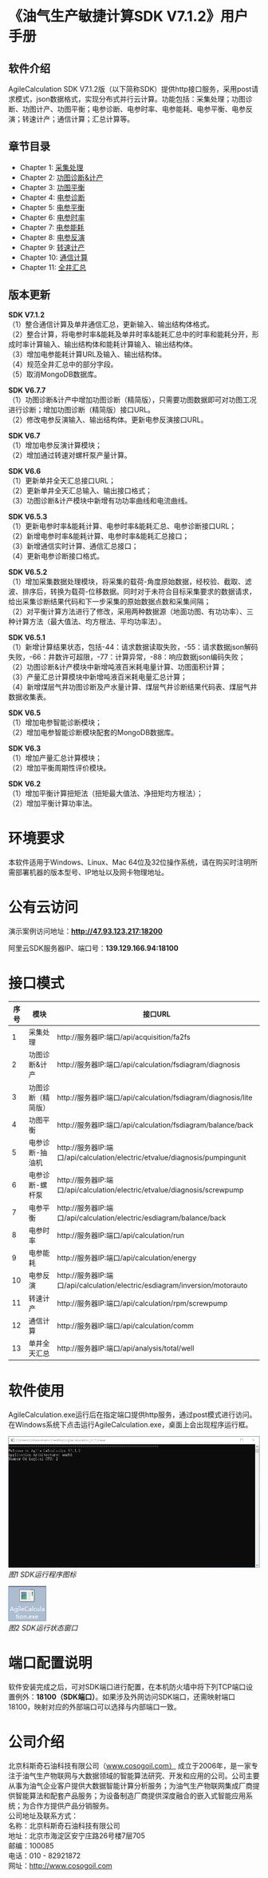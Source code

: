 # 《油气生产敏捷计算SDK V7.1.2》用户手册

## 软件介绍 

AgileCalculation SDK V7.1.2版（以下简称SDK）提供http接口服务，采用post请求模式，json数据格式，实现分布式并行云计算。功能包括：采集处理；功图诊断、功图计产、功图平衡；电参诊断、电参时率、电参能耗、电参平衡、电参反演；转速计产；通信计算；汇总计算等。

## 章节目录

* Chapter 1: [采集处理](https://github.com/cosog-chentr/acmd/blob/master/Chapter1/Chapter1.md)
* Chapter 2: [功图诊断&计产](https://github.com/cosog-chentr/acmd/blob/master/Chapter2/Chapter2.md)
* Chapter 3: [功图平衡](https://github.com/cosog-chentr/acmd/blob/master/Chapter3/Chapter3.md)
* Chapter 4: [电参诊断](https://github.com/cosog-chentr/acmd/blob/master/Chapter4/Chapter4.md)
* Chapter 5: [电参平衡](https://github.com/cosog-chentr/acmd/blob/master/Chapter5/Chapter5.md)
* Chapter 6: [电参时率](https://github.com/cosog-chentr/acmd/blob/master/Chapter6/Chapter6.md)
* Chapter 7: [电参能耗](https://github.com/cosog-chentr/acmd/blob/master/Chapter7/Chapter7.md)
* Chapter 8: [电参反演](https://github.com/cosog-chentr/acmd/blob/master/Chapter8/Chapter8.md)
* Chapter 9: [转速计产](https://github.com/cosog-chentr/acmd/blob/master/Chapter9/Chapter9.md)
* Chapter 10: [通信计算](https://github.com/cosog-chentr/acmd/blob/master/Chapter10/Chapter10.md)
* Chapter 11: [全井汇总](https://github.com/cosog-chentr/acmd/blob/master/Chapter11/Chapter11.md)

## 版本更新

**SDK V7.1.2**  
（1）整合通信计算及单井通信汇总，更新输入、输出结构体格式。  
（2）整合计算，将电参时率&能耗及单井时率&能耗汇总中的时率和能耗分开，形成时率计算输入、输出结构体和能耗计算输入、输出结构体。   
（3）增加电参能耗计算URL及输入、输出结构体。  
（4）规范全井汇总中的部分字段。  
（5）取消MongoDB数据库。  

**SDK V6.7.7**  
（1）功图诊断&计产中增加功图诊断（精简版），只需要功图数据即可对功图工况进行诊断；增加功图诊断（精简版）接口URL。  
（2）修改电参反演输入、输出结构体。更新电参反演接口URL。  

**SDK V6.7**  
（1）增加电参反演计算模块；  
（2）增加通过转速对螺杆泵产量计算。

**SDK V6.6**  
（1）更新单井全天汇总接口URL；  
（2）更新单井全天汇总输入、输出接口格式；  
（3）功图诊断&计产模块中新增有功功率曲线和电流曲线。

**SDK V6.5.3**  
（1）更新电参时率&能耗计算、电参时率&能耗汇总、电参诊断接口URL；  
（2）新增电参时率&能耗计算、电参时率&能耗汇总接口；  
（3）新增通信实时计算、通信汇总接口；  
（4）更新电参诊断接口格式。

**SDK V6.5.2**  
（1）增加采集数据处理模块，将采集的载荷-角度原始数据，经校验、截取、滤波、排序后，转换为载荷-位移数据。同时对于未符合目标采集要求的数据请求，给出采集诊断结果代码和下一步采集的原始数据点数和采集间隔；  
（2）对平衡计算方法进行了修改，采用两种数据源（地面功图、有功功率）、三种计算方法（最大值法、均方根法、平均功率法）。

**SDK V6.5.1**  
（1）新增计算结果状态，包括-44：请求数据读取失败，-55：请求数据json解码失败，-66：井数许可超限，-77：计算异常，-88：响应数据json编码失败；  
（2）功图诊断&计产模块中新增吨液百米耗电量计算、功图面积计算；  
（3）产量汇总计算模块中新增吨液百米耗电量汇总计算；  
（4）新增煤层气井功图诊断及产水量计算、煤层气井诊断结果代码表、煤层气井数据收集表。

**SDK V6.5**  
（1）增加电参智能诊断模块；  
（2）增加电参智能诊断模块配套的MongoDB数据库。

**SDK V6.3**  
（1）增加产量汇总计算模块；  
（2）增加平衡周期性评价模块。

**SDK V6.2**  
（1）增加平衡计算扭矩法（扭矩最大值法、净扭矩均方根法）；  
（2）增加平衡计算功率法。

# 环境要求

本软件适用于Windows、Linux、Mac 64位及32位操作系统，请在购买时注明所需部署机器的版本型号、IP地址以及网卡物理地址。

# 公有云访问

演示案例访问地址：**http://47.93.123.217:18200**

阿里云SDK服务器IP、端口号：**139.129.166.94:18100**

# 接口模式

| **序号** | **模块**           | **接口URL**                                |
|----------|--------------------|--------------------------------------------|
| 1        | 采集处理           | http://服务器IP:端口/api/acquisition/fa2fs |
| 2        | 功图诊断&计产      | http://服务器IP:端口/api/calculation/fsdiagram/diagnosis                     |
| 3        | 功图诊断（精简版） | http://服务器IP:端口/api/calculation/fsdiagram/diagnosis/lite                |
| 4        | 功图平衡           | http://服务器IP:端口/api/calculation/fsdiagram/balance/back                  |
| 5        | 电参诊断-抽油机    | http://服务器IP:端口/api/calculation/electric/etvalue/diagnosis/pumpingunit  |
| 6        | 电参诊断-螺杆泵    | http://服务器IP:端口/api/calculation/electric/etvalue/diagnosis/screwpump    |
| 7        | 电参平衡           | http://服务器IP:端口/api/calculation/electric/esdiagram/balance/back         |
| 8        | 电参时率           | http://服务器IP:端口/api/calculation/run   |
| 9        | 电参能耗           | http://服务器IP:端口/api/calculation/energy|
| 10       | 电参反演           | http://服务器IP:端口/api/calculation/electric/esdiagram/inversion/motorauto |
| 11       | 转速计产           | http://服务器IP:端口/api/calculation/rpm/screwpump                           |
| 12       | 通信计算           | http://服务器IP:端口/api/calculation/comm  |
| 13       | 单井全天汇总       | http://服务器IP:端口/api/analysis/total/well                                 |

# 软件使用

AgileCalculation.exe运行后在指定端口提供http服务，通过post模式进行访问。在Windows系统下点击运行AgileCalculation.exe，桌面上会出现程序运行框。

![](https://github.com/cosog-chentr/acmd/blob/master/Image/2.png?raw=true)  
*图1 SDK运行程序图标*

![](https://github.com/cosog-chentr/acmd/blob/master/Image/1.png?raw=true)  
*图2 SDK运行状态窗口*

# 端口配置说明

软件安装完成之后，可对SDK端口进行配置，在本机防火墙中将下列TCP端口设置例外：**18100（SDK端口）**。如果涉及外网访问SDK端口，还需映射端口18100，映射对应的外部端口可以选择与内部端口一致。  

# 公司介绍
北京科斯奇石油科技有限公司（www.cosogoil.com） 成立于2006年，是一家专注于油气生产物联网与大数据领域的智能算法研究、开发和应用的公司。公司主要从事为油气企业客户提供大数据智能计算分析服务；为油气生产物联网集成厂商提供智能算法和配套产品服务；为设备制造厂商提供深度融合的嵌入式智能应用系统；为合作方提供产品分销服务。  
公司地址及联系方式：  
名称：北京科斯奇石油科技有限公司  
地址：北京市海淀区安宁庄路26号楼7层705  
邮编：100085  
电话：010 - 82921872  
网址：http://www.cosogoil.com